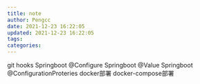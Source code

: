 ```yaml
---
title: note
author: Pengcc
date: 2021-12-23 16:22:05
updated: 2021-12-23 16:22:05
tags:
categories:
---
```


git hooks
Springboot @Configure
Springboot @Value
Springboot @ConfigurationProteries
docker部署
docker-compose部署
